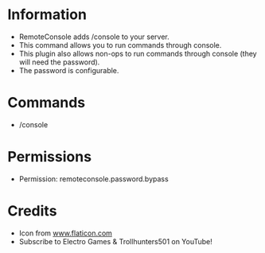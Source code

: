 # Information 
 - RemoteConsole adds /console to your server. 
 - This command allows you to run commands through console.
 - This plugin also allows non-ops to run commands through console (they will need the password).
 - The password is configurable.
# Commands
- /console
# Permissions
- Permission: remoteconsole.password.bypass
# Credits
- Icon from www.flaticon.com
- Subscribe to Electro Games & Trollhunters501 on YouTube!
